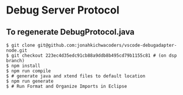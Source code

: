 # Debug Server Protocol


## To regenerate DebugProtocol.java

```
$ git clone git@github.com:jonahkichwacoders/vscode-debugadapter-node.git
$ git checkout 223ec4d35edc91cb88a9ddb8b495cd79b1155c81 # (on dsp branch)
$ npm install
$ npm run compile
$ # generate java and xtend files to default location
$ npm run generate
$ # Run Format and Organize Imports in Eclipse
```
